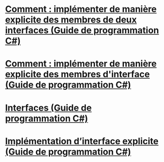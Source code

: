 # [Comment : implémenter de manière explicite des membres de deux interfaces (Guide de programmation C#)](how-to-explicitly-implement-members-of-two-interfaces.md)
# [Comment : implémenter de manière explicite des membres d'interface (Guide de programmation C#)](how-to-explicitly-implement-interface-members.md)
# [Interfaces (Guide de programmation C#)](index.md)
# [Implémentation d’interface explicite (Guide de programmation C#)](explicit-interface-implementation.md)
